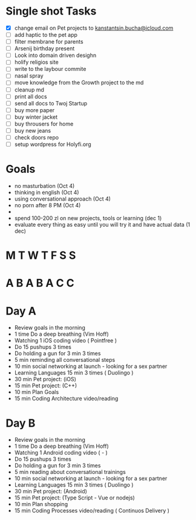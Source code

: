 

# Single shot Tasks 

- [x] change email on Pet projects to kanstantsin.bucha@icloud.com
- [ ] add haptic to the pet app
- [ ] filter membrane for parents
- [ ] Arsenij birthday present
- [ ] Look into domain driven desighn
- [ ] holify religios site
- [ ] write to the laybour commite
- [ ] nasal spray 
- [ ] move knowledge from the Growth project to the md
- [ ] cleanup md
- [ ] print all docs
- [ ] send all docs to Twoj Startup
- [ ] buy more paper
- [ ] buy winter jacket
- [ ] buy throusers for home
- [ ] buy new jeans
- [ ] check doors repo
- [ ] setup wordpress for Holyfi.org

# Goals

* no masturbation (Oct 4)
* thinking in english (Oct 4)
* using conversational approach (Oct 4)
* no porn after 8 PM (Oct 4)
* 
* spend 100-200 zl on new projects, tools or learning (dec 1)
* evaluate every thing as easy until you will try it and have actual data (1 dec)

# M T W T F S S 
# A B A B A C C

# Day A

* Review goals in the morning
* 1 time Do a deep breathing (Vim Hoff)
* Watching 1 iOS coding video ( Pointfree )
* Do 15 pushups 3 times
* Do holding a gun for 3 min 3 times
* 5 min reminding all conversational steps
* 10 min social networking at launch - looking for a sex partner
* Learning Languages 15 min 3 times ( Duolingo )
* 30 min Pet project: (iOS)
* 15 min Pet project: (C++)
* 10 min Plan Goals
* 15 min Coding Architecture video/reading

# Day B

* Review goals in the morning
* 1 time Do a deep breathing (Vim Hoff)
* Watching 1 Android coding video ( - )
* Do 15 pushups 3 times
* Do holding a gun for 3 min 3 times
* 5 min reading about conversational trainings
* 10 min social networking at launch - looking for a sex partner
* Learning Languages 15 min 3 times ( Duolingo )
* 30 min Pet project: (Android)
* 15 min Pet project: (Type Script - Vue or nodejs)
* 10 min Plan shopping
* 15 min Coding Processes video/reading  ( Continuos Delivery )
